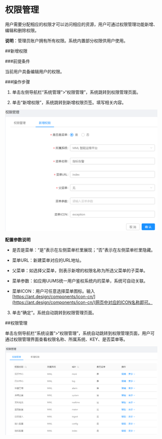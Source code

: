 # 权限管理

用户需要分配相应的权限才可以访问相应的资源，用户可通过权限管理功能新增、编辑和删除权限。

**说明**：管理员账户拥有所有权限。系统内置部分权限供用户使用。

##新增权限

###前提条件

当前用户具备编辑用户的权限。

###操作步骤

1. 单击左侧导航栏“系统管理”>“权限管理”，系统跳转到权限管理页面。

2. 单击“新增权限”，系统跳转到新增权限页签。填写相关内容。

  ![](/user_guide/fig/6_18.png)

  **配置参数说明**

  * 是否是菜单：“是”表示在左侧菜单栏里展现；“否”表示在左侧菜单栏里隐藏。
  
  * 菜单URL：新建菜单对应的URL地址。
  
  * 父菜单：如选择父菜单，则表示新增的权限名称为所选父菜单的子菜单。
  
  * 菜单参数：如应用UUMS统一用户鉴权系统内的菜单，系统可自动关联。
  
  * 菜单ICON：用户可任意选择菜单图标。输入[https://ant.design/components/icon-cn/](https://ant.design/components/icon-cn/)网页中对应的ICON名称即可。

3. 单击“确定”。系统自动跳转到权限管理页面。
  
##权限管理

单击左侧导航栏“系统设置”>“权限管理”，系统自动跳转到权限管理页面，用户可通过权限管理界面查看权限名称、所属系统、KEY、是否菜单等。

![](/user_guide/fig/6_19.png)

